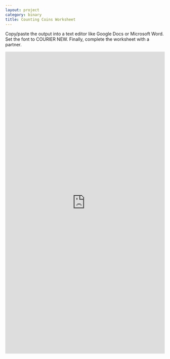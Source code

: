 ```yaml
---
layout: project
category: binary
title: Counting Coins Worksheet
---
```


Copy/paste the output into a text editor like Google Docs or Microsoft Word. Set the font to COURIER NEW. Finally, complete the worksheet with a partner.
<div class="trinket_container">
<iframe src="https://trinket.io/embed/python3/4009d4288b?outputOnly=true&runOption=run&start=result" width="100%" height="950" frameborder="0" marginwidth="0" marginheight="0" allowfullscreen> </iframe>
</div>

